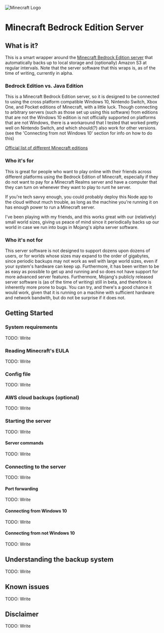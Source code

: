 ![Minecraft Logo](https://www.minecraft.net/etc.clientlibs/minecraft/clientlibs/main/resources/img/header/logo.png)

# Minecraft Bedrock Edition Server

## What is it?

This is a smart wrapper around the [Minecraft Bedrock Edition server](https://www.minecraft.net/en-us/download/server/bedrock/) that automatically backs up to local storage and (optionally) Amazon S3 at regular intervals. Note that the server software that this wraps is, as of the time of writing, currently in alpha.

### Bedrock Edition vs. Java Edition
This is a Minecraft Bedrock Edition server, so it is designed to be connected to using the cross platform compatible Windows 10, Nintendo Switch, Xbox One, and Pocket editions of Minecraft, with a little luck. Though connecting to arbitrary servers (such as those set up using this software) from editions that are not the Windows 10 edition is not officially supported on platforms that are not Windows, there is a workaround that I tested that worked pretty well on Nintendo Switch, and which should(?) also work for other versions. (see the 'Connecting from not Windows 10' section for info on how to do this)

[Official list of different Minecraft editions](https://help.minecraft.net/hc/en-us/articles/360034753992-Different-Minecraft-Editions)

### Who it's for
This is great for people who want to play online with their friends across different platforms using the Bedrock Edition of Minecraft, especially if they do not want to pay for a Minecraft Realms server and have a computer that they can turn on whenever they want to play to runt he server.

If you're tech savvy enough, you could probably deploy this Node app to the cloud without much trouble, as long as the machine you're running it on has enough power to run a Minecraft server.

I've been playing with my friends, and this works great with our (relatively) small world sizes, giving us peace of mind since it periodically backs up our world in case we run into bugs in Mojang's alpha server software.

### Who it's not for
This server software is not designed to support dozens upon dozens of users, or for worlds whose sizes may expand to the order of gigabytes, since periodic backups may not work as well with large world sizes, even if your system's hardware can keep up. Furthermore, it has been written to be as easy as possible to get up and running and so does not have support for more advanced server features. Furthermore, Mojang's publicly released server software is (as of the time of writing) still in beta, and therefore is inherently more prone to bugs. You can try, and there's a good chance it would work, given that it is running on a machine with sufficient hardware and network bandwith, but do not be surprise if it does not.

## Getting Started

### System requirements
TODO: Write

### Reading Minecraft's EULA
TODO: Write

### Config file
TODO: Write

### AWS cloud backups (optional)
TODO: Write

### Starting the server
TODO: Write

#### Server commands
TODO: Write

### Connecting to the server
TODO: Write

#### Port forwarding
TODO: Write

#### Connecting from Windows 10
TODO: Write

#### Connecting from not Windows 10
TODO: Write

## Understanding the backup system
TODO: Write

## Known issues
TODO: Write

## Disclaimer
TODO: Write
